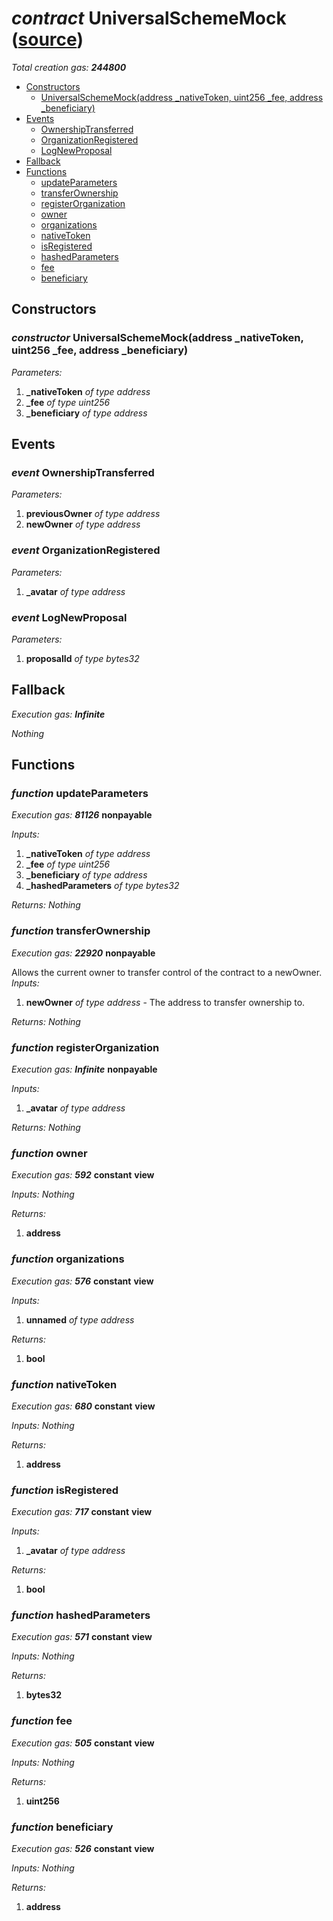 # *contract* UniversalSchemeMock ([source](https://github.com/daostack/daostack/tree/master/./contracts/test/UniversalSchemeMock.sol))
*Total creation gas: **244800***


- [Constructors](#constructors)
    - [UniversalSchemeMock(address _nativeToken, uint256 _fee, address _beneficiary)](#constructor-universalschememockaddress-_nativetoken-uint256-_fee-address-_beneficiary)
- [Events](#events)
    - [OwnershipTransferred](#event-ownershiptransferred)
    - [OrganizationRegistered](#event-organizationregistered)
    - [LogNewProposal](#event-lognewproposal)
- [Fallback](#fallback)
- [Functions](#functions)
    - [updateParameters](#function-updateparameters)
    - [transferOwnership](#function-transferownership)
    - [registerOrganization](#function-registerorganization)
    - [owner](#function-owner)
    - [organizations](#function-organizations)
    - [nativeToken](#function-nativetoken)
    - [isRegistered](#function-isregistered)
    - [hashedParameters](#function-hashedparameters)
    - [fee](#function-fee)
    - [beneficiary](#function-beneficiary)
## Constructors
### *constructor* UniversalSchemeMock(address _nativeToken, uint256 _fee, address _beneficiary)
*Parameters:*
1. **_nativeToken** *of type address*
2. **_fee** *of type uint256*
3. **_beneficiary** *of type address*

## Events
### *event* OwnershipTransferred
*Parameters:*
1. **previousOwner** *of type address*
2. **newOwner** *of type address*

### *event* OrganizationRegistered
*Parameters:*
1. **_avatar** *of type address*

### *event* LogNewProposal
*Parameters:*
1. **proposalId** *of type bytes32*

## Fallback
*Execution gas: **Infinite***

*Nothing*
## Functions
### *function* updateParameters
*Execution gas: **81126***
**nonpayable**

*Inputs:*
1. **_nativeToken** *of type address*
2. **_fee** *of type uint256*
3. **_beneficiary** *of type address*
4. **_hashedParameters** *of type bytes32*

*Returns:*
*Nothing*

### *function* transferOwnership
*Execution gas: **22920***
**nonpayable**

Allows the current owner to transfer control of the contract to a newOwner.
*Inputs:*
1. **newOwner** *of type address* - The address to transfer ownership to.

*Returns:*
*Nothing*

### *function* registerOrganization
*Execution gas: **Infinite***
**nonpayable**

*Inputs:*
1. **_avatar** *of type address*

*Returns:*
*Nothing*

### *function* owner
*Execution gas: **592***
**constant**
**view**

*Inputs:*
*Nothing*

*Returns:*
1. **address**

### *function* organizations
*Execution gas: **576***
**constant**
**view**

*Inputs:*
1. **unnamed** *of type address*

*Returns:*
1. **bool**

### *function* nativeToken
*Execution gas: **680***
**constant**
**view**

*Inputs:*
*Nothing*

*Returns:*
1. **address**

### *function* isRegistered
*Execution gas: **717***
**constant**
**view**

*Inputs:*
1. **_avatar** *of type address*

*Returns:*
1. **bool**

### *function* hashedParameters
*Execution gas: **571***
**constant**
**view**

*Inputs:*
*Nothing*

*Returns:*
1. **bytes32**

### *function* fee
*Execution gas: **505***
**constant**
**view**

*Inputs:*
*Nothing*

*Returns:*
1. **uint256**

### *function* beneficiary
*Execution gas: **526***
**constant**
**view**

*Inputs:*
*Nothing*

*Returns:*
1. **address**

